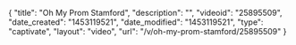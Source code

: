 {
    "title": "Oh My Prom Stamford",
    "description": "",
    "videoid": "25895509",
    "date_created": "1453119521",
    "date_modified": "1453119521",
    "type": "captivate",
    "layout": "video",
    "url": "\/v\/oh-my-prom-stamford\/25895509"
}